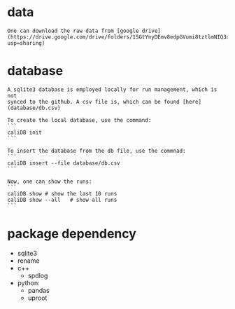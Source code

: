 # data
    One can download the raw data from [google drive](https://drive.google.com/drive/folders/1SGtYnyDEmv8edpGVumi8tztlmNIQ3xuf?usp=sharing)

# database
    A sqlite3 database is employed locally for run management, which is not
    synced to the github. A csv file is, which can be found [here](database/db.csv)

    To create the local database, use the command:
    ```
    caliDB init
    ```
    
    To insert the database from the db file, use the commnad:
    ```
    caliDB insert --file database/db.csv
    ```

    Now, one can show the runs:
    ```
    caliDB show	# show the last 10 runs
    caliDB show --all	# show all runs
    ```

# package dependency
* sqlite3
* rename
* c++
  * spdlog
* python:
  * pandas
  * uproot

